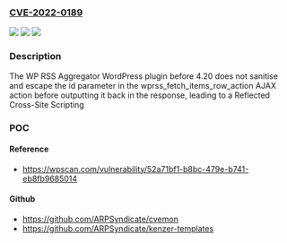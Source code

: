 ### [CVE-2022-0189](https://cve.mitre.org/cgi-bin/cvename.cgi?name=CVE-2022-0189)
![](https://img.shields.io/static/v1?label=Product&message=WP%20RSS%20Aggregator%20%E2%80%93%20News%20Feeds%2C%20Autoblogging%2C%20Youtube%20Video%20Feeds%20and%20More&color=blue)
![](https://img.shields.io/static/v1?label=Version&message=n%2Fa&color=blue)
![](https://img.shields.io/static/v1?label=Vulnerability&message=CWE-79%20Cross-site%20Scripting%20(XSS)&color=brighgreen)

### Description

The WP RSS Aggregator WordPress plugin before 4.20 does not sanitise and escape the id parameter in the wprss_fetch_items_row_action AJAX action before outputting it back in the response, leading to a Reflected Cross-Site Scripting

### POC

#### Reference
- https://wpscan.com/vulnerability/52a71bf1-b8bc-479e-b741-eb8fb9685014

#### Github
- https://github.com/ARPSyndicate/cvemon
- https://github.com/ARPSyndicate/kenzer-templates

